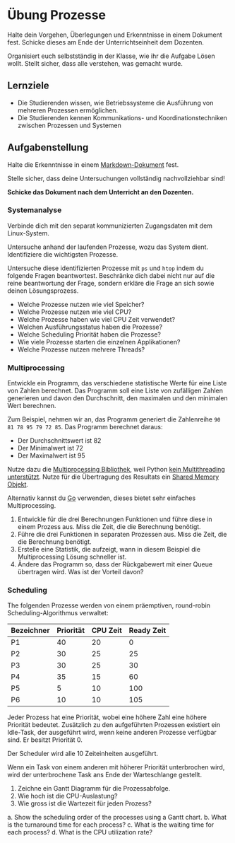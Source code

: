 # Übung Prozesse

Halte dein Vorgehen, Überlegungen und Erkenntnisse in einem Dokument fest.
Schicke dieses am Ende der Unterrichtseinheit dem Dozenten.

Organisiert euch selbstständig in der Klasse, wie ihr die Aufgabe Lösen wollt.
Stellt sicher, dass alle verstehen, was gemacht wurde.

## Lernziele

- Die Studierenden wissen, wie Betriebssysteme die Ausführung von mehreren Prozessen ermöglichen.
- Die Studierenden kennen Kommunikations- und Koordinationstechniken zwischen Prozessen und Systemen

## Aufgabenstellung

Halte die Erkenntnisse in einem [Markdown-Dokument](https://www.markdownguide.org/) fest.

Stelle sicher, dass deine Untersuchungen vollständig nachvollziehbar sind!

**Schicke das Dokument nach dem Unterricht an den Dozenten.**

### Systemanalyse

Verbinde dich mit den separat kommunizierten Zugangsdaten mit dem Linux-System.

Untersuche anhand der laufenden Prozesse, wozu das System dient.
Identifiziere die wichtigsten Prozesse.

Untersuche diese identifizierten Prozesse mit `ps` und `htop` indem du folgende Fragen beantwortest.
Beschränke dich dabei nicht nur auf die reine beantwortung der Frage, sondern erkläre die Frage an sich sowie deinen
Lösungsprozess.

- Welche Prozesse nutzen wie viel Speicher?
- Welche Prozesse nutzen wie viel CPU?
- Welche Prozesse haben wie viel CPU Zeit verwendet?
- Welchen Ausführungsstatus haben die Prozesse?
- Welche Scheduling Priorität haben die Prozesse?
- Wie viele Prozesse starten die einzelnen Applikationen?
- Welche Prozesse nutzen mehrere Threads?

### Multiprocessing

Entwickle ein Programm, das verschiedene statistische Werte für eine Liste von Zahlen berechnet.
Das Programm soll eine Liste von zufälligen Zahlen generieren und davon den Durchschnitt, den maximalen und den
minimalen Wert berechnen.

Zum Beispiel, nehmen wir an, das Programm generiert die Zahlenreihe `90 81 78 95 79 72 85`.
Das Programm berechnet daraus:

- Der Durchschnittswert ist 82
- Der Minimalwert ist 72
- Der Maximalwert ist 95

Nutze dazu die [Multiprocessing Bibliothek](https://docs.python.org/3/library/multiprocessing.html), weil
Python [kein Multithreading unterstützt]().
Nutze für die Übertragung des Resultats
ein [Shared Memory Objekt](https://docs.python.org/3/library/multiprocessing.html).

Alternativ kannst du [Go](https://go.dev/) verwenden, dieses bietet sehr einfaches Multiprocessing.

1. Entwickle für die drei Berechnungen Funktionen und führe diese in einem Prozess aus. Miss die Zeit, die die
   Berechnung benötigt.
2. Führe die drei Funktionen in separaten Prozessen aus. Miss die Zeit, die die Berechnung benötigt.
3. Erstelle eine Statistik, die aufzeigt, wann in diesem Beispiel die Multiprocessing Lösung schneller ist.
4. Ändere das Programm so, dass der Rückgabewert mit einer Queue übertragen wird. Was ist der Vorteil davon?

### Scheduling

The folgenden Prozesse werden von einem präemptiven, round-robin Scheduling-Algorithmus verwaltet:

| Bezeichner | Priorität | CPU Zeit | Ready Zeit |
|------------|-----------|----------|------------|
| P1         | 40        | 20       | 0          |
| P2         | 30        | 25       | 25         |
| P3         | 30        | 25       | 30         |
| P4         | 35        | 15       | 60         |
| P5         | 5         | 10       | 100        |
| P6         | 10        | 10       | 105        |

Jeder Prozess hat eine Priorität, wobei eine höhere Zahl eine höhere Priorität bedeutet.
Zusätzlich zu den aufgeführten Prozessen existiert ein Idle-Task, der ausgeführt wird, wenn keine anderen Prozesse
verfügbar sind.
Er besitzt Priorität 0.

Der Scheduler wird alle 10 Zeiteinheiten ausgeführt.

Wenn ein Task von einem anderen mit höherer Priorität unterbrochen wird, wird der unterbrochene Task ans Ende der
Warteschlange gestellt.

1. Zeichne ein Gantt Diagramm für die Prozessabfolge.
2. Wie hoch ist die CPU-Auslastung?
3. Wie gross ist die Wartezeit für jeden Prozess?

a. Show the scheduling order of the processes using a Gantt chart.
b. What is the turnaround time for each process?
c. What is the waiting time for each process?
d. What is the CPU utilization rate?
